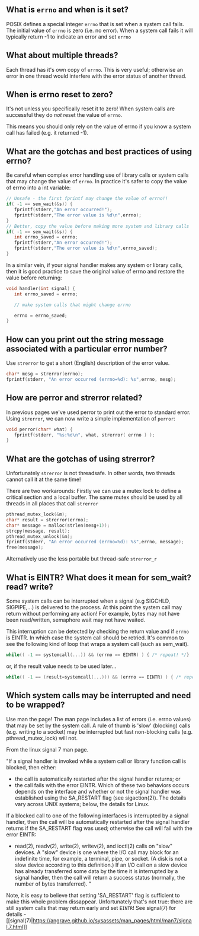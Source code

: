 ## What is `errno` and when is it set?
	
POSIX defines a special integer `errno` that is set when a system call fails.
The initial value of `errno` is zero (i.e. no error).
When a system call fails it will typically return -1 to indicate an error and set `errno`

## What about multiple threads?
Each thread has it's own copy of `errno`. This is very useful; otherwise an error in one thread would interfere with the error status of another thread.

## When is errno reset to zero?
It's not unless you specifically reset it to zero!  When system calls are successful they do _not_ reset the value of `errno`.

This means you should only rely on the value of errno if you know a system call has failed (e.g. it returned -1).

## What are the gotchas and best practices of using errno?
Be careful when complex error handling use of library calls or system calls that may change the value of `errno`. In practice it's safer to copy the value of errno into a int variable:
```C
// Unsafe - the first fprintf may change the value of errno!!
if( -1 == sem_wait(&s)) {
   fprintf(stderr,"An error occurred!");
   fprintf(stderr,"The error value is %d\n",errno);
}
// Better, copy the value before making more system and library calls
if( -1 == sem_wait(&s)) {
   int errno_saved = errno;
   fprintf(stderr,"An error occurred!");
   fprintf(stderr,"The error value is %d\n",errno_saved);
}
```

In a similar vein, if your signal handler makes any system or library calls, then it is good practice to save the original value of errno and restore the value before returning:

```C
void handler(int signal) {
   int errno_saved = errno;

   // make system calls that might change errno

   errno = errno_saved;
}
```

## How can you print out the string message associated with a particular error number?

Use `strerror` to get a short (English) description of the error value.
```C
char* mesg = strerror(errno);
fprintf(stderr, "An error occurred (errno=%d): %s",errno, mesg);
```
## How are perror and strerror related?

In previous pages we've used perror to print out the error to standard error. Using `strerror`, we can now write a simple implementation of `perror`:
```C
void perror(char* what) {
   fprintf(stderr, "%s:%d\n", what, strerror( errno ) );
}
```

## What are the gotchas of using strerror?
Unfortunately `strerror` is not threadsafe. In other words, two threads cannot call it at the same time!

There are two workarounds: Firstly we can use a mutex lock to define a critical section and a local buffer. The same mutex should be used by all threads in all places that call `strerror`
```C
pthread_mutex_lock(&m);
char* result = strerror(errno);
char* message = malloc(strlen(mesg+1));
strcpy(message, result);
pthread_mutex_unlock(&m);
fprintf(stderr, "An error occurred (errno=%d): %s",errno, message);
free(message);
```

Alternatively use the less portable but thread-safe `strerror_r`

## What is EINTR? What does it mean for sem_wait? read? write?

Some system calls can be interrupted when a signal (e.g SIGCHLD, SIGPIPE,...) is delivered to the process. At this point the system call may return without performing any action! For example, bytes may not have been read/written, semaphore wait may not have waited.

This interruption can be detected by checking the return value and if `errno` is EINTR. In which case the system call should be retried. It's common to see the following kind of loop that wraps a system call (such as sem_wait).

```C
while(( -1 == systemcall(...)) && (errno == EINTR) ) { /* repeat! */}
```

or, if the result value needs to be used later...
```C
while(( -1 == (result=systemcall(...))) && (errno == EINTR) ) { /* repeat! */}
```

## Which system calls may be interrupted and need to be wrapped?
Use man the page! The man page includes a list of errors (i.e. errno values) that may be set by the system call. A rule of thumb is 'slow' (blocking) calls (e.g. writing to a socket) may be interrupted but fast non-blocking calls (e.g. pthread_mutex_lock) will not.

From the linux signal 7 man page.

"If a signal handler is invoked while a system call or library function call is blocked, then either:
* the call is automatically restarted after the signal handler returns; or
* the call fails with the error EINTR.
Which of these two behaviors occurs depends on the interface and whether or not the signal handler was established using the SA_RESTART flag (see sigaction(2)). The details vary across UNIX systems; below, the details for Linux.

If a blocked call to one of the following interfaces is interrupted by a signal handler, then the call will be automatically restarted after the signal handler returns if the SA_RESTART flag was used; otherwise the call will fail with the error EINTR:

* read(2), readv(2), write(2), writev(2), and ioctl(2) calls on "slow" devices. A "slow" device is one where the I/O call may block for an indefinite time, for example, a terminal, pipe, or socket. (A disk is not a slow device according to this definition.) If an I/O call on a slow device has already transferred some data by the time it is interrupted by a signal handler, then the call will return a success status (normally, the number of bytes transferred).
"

Note, it is easy to believe that setting 'SA_RESTART' flag is sufficient to make this whole problem dissappear. Unfortunately that's not true: there are still system calls that may return early and set `EINTR`! See signal(7) for details - 
[[signal(7)|https://angrave.github.io/sysassets/man_pages/html/man7/signal.7.html]]

